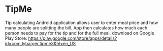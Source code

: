 # TipMe
Tip calculating Android application allows user to enter meal price and how many people are splitting the bill. App then calculates how much each person needs to pay for the tip 
and for the full meal.
download on Google Play Store: https://play.google.com/store/apps/details?id=com.lybarger.tipme3&hl=en_US
